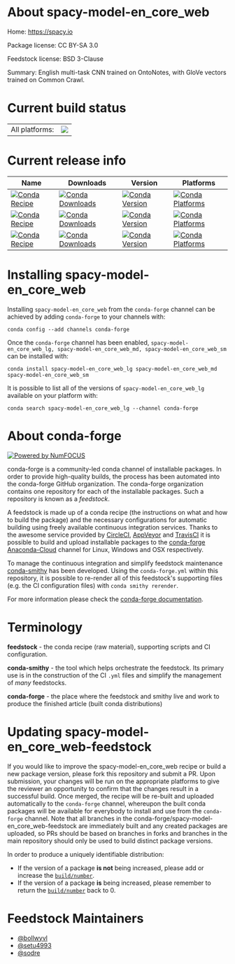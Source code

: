 About spacy-model-en_core_web
=============================

Home: https://spacy.io

Package license: CC BY-SA 3.0

Feedstock license: BSD 3-Clause

Summary: English multi-task CNN trained on OntoNotes, with GloVe vectors trained on Common Crawl.



Current build status
====================


<table><tr><td>All platforms:</td>
    <td>
      <a href="https://dev.azure.com/conda-forge/feedstock-builds/_build/latest?definitionId=6192&branchName=master">
        <img src="https://dev.azure.com/conda-forge/feedstock-builds/_apis/build/status/spacy-model-en_core_web-feedstock?branchName=master">
      </a>
    </td>
  </tr>
</table>

Current release info
====================

| Name | Downloads | Version | Platforms |
| --- | --- | --- | --- |
| [![Conda Recipe](https://img.shields.io/badge/recipe-spacy--model--en_core_web_lg-green.svg)](https://anaconda.org/conda-forge/spacy-model-en_core_web_lg) | [![Conda Downloads](https://img.shields.io/conda/dn/conda-forge/spacy-model-en_core_web_lg.svg)](https://anaconda.org/conda-forge/spacy-model-en_core_web_lg) | [![Conda Version](https://img.shields.io/conda/vn/conda-forge/spacy-model-en_core_web_lg.svg)](https://anaconda.org/conda-forge/spacy-model-en_core_web_lg) | [![Conda Platforms](https://img.shields.io/conda/pn/conda-forge/spacy-model-en_core_web_lg.svg)](https://anaconda.org/conda-forge/spacy-model-en_core_web_lg) |
| [![Conda Recipe](https://img.shields.io/badge/recipe-spacy--model--en_core_web_md-green.svg)](https://anaconda.org/conda-forge/spacy-model-en_core_web_md) | [![Conda Downloads](https://img.shields.io/conda/dn/conda-forge/spacy-model-en_core_web_md.svg)](https://anaconda.org/conda-forge/spacy-model-en_core_web_md) | [![Conda Version](https://img.shields.io/conda/vn/conda-forge/spacy-model-en_core_web_md.svg)](https://anaconda.org/conda-forge/spacy-model-en_core_web_md) | [![Conda Platforms](https://img.shields.io/conda/pn/conda-forge/spacy-model-en_core_web_md.svg)](https://anaconda.org/conda-forge/spacy-model-en_core_web_md) |
| [![Conda Recipe](https://img.shields.io/badge/recipe-spacy--model--en_core_web_sm-green.svg)](https://anaconda.org/conda-forge/spacy-model-en_core_web_sm) | [![Conda Downloads](https://img.shields.io/conda/dn/conda-forge/spacy-model-en_core_web_sm.svg)](https://anaconda.org/conda-forge/spacy-model-en_core_web_sm) | [![Conda Version](https://img.shields.io/conda/vn/conda-forge/spacy-model-en_core_web_sm.svg)](https://anaconda.org/conda-forge/spacy-model-en_core_web_sm) | [![Conda Platforms](https://img.shields.io/conda/pn/conda-forge/spacy-model-en_core_web_sm.svg)](https://anaconda.org/conda-forge/spacy-model-en_core_web_sm) |

Installing spacy-model-en_core_web
==================================

Installing `spacy-model-en_core_web` from the `conda-forge` channel can be achieved by adding `conda-forge` to your channels with:

```
conda config --add channels conda-forge
```

Once the `conda-forge` channel has been enabled, `spacy-model-en_core_web_lg, spacy-model-en_core_web_md, spacy-model-en_core_web_sm` can be installed with:

```
conda install spacy-model-en_core_web_lg spacy-model-en_core_web_md spacy-model-en_core_web_sm
```

It is possible to list all of the versions of `spacy-model-en_core_web_lg` available on your platform with:

```
conda search spacy-model-en_core_web_lg --channel conda-forge
```


About conda-forge
=================

[![Powered by NumFOCUS](https://img.shields.io/badge/powered%20by-NumFOCUS-orange.svg?style=flat&colorA=E1523D&colorB=007D8A)](http://numfocus.org)

conda-forge is a community-led conda channel of installable packages.
In order to provide high-quality builds, the process has been automated into the
conda-forge GitHub organization. The conda-forge organization contains one repository
for each of the installable packages. Such a repository is known as a *feedstock*.

A feedstock is made up of a conda recipe (the instructions on what and how to build
the package) and the necessary configurations for automatic building using freely
available continuous integration services. Thanks to the awesome service provided by
[CircleCI](https://circleci.com/), [AppVeyor](https://www.appveyor.com/)
and [TravisCI](https://travis-ci.org/) it is possible to build and upload installable
packages to the [conda-forge](https://anaconda.org/conda-forge)
[Anaconda-Cloud](https://anaconda.org/) channel for Linux, Windows and OSX respectively.

To manage the continuous integration and simplify feedstock maintenance
[conda-smithy](https://github.com/conda-forge/conda-smithy) has been developed.
Using the ``conda-forge.yml`` within this repository, it is possible to re-render all of
this feedstock's supporting files (e.g. the CI configuration files) with ``conda smithy rerender``.

For more information please check the [conda-forge documentation](https://conda-forge.org/docs/).

Terminology
===========

**feedstock** - the conda recipe (raw material), supporting scripts and CI configuration.

**conda-smithy** - the tool which helps orchestrate the feedstock.
                   Its primary use is in the construction of the CI ``.yml`` files
                   and simplify the management of *many* feedstocks.

**conda-forge** - the place where the feedstock and smithy live and work to
                  produce the finished article (built conda distributions)


Updating spacy-model-en_core_web-feedstock
==========================================

If you would like to improve the spacy-model-en_core_web recipe or build a new
package version, please fork this repository and submit a PR. Upon submission,
your changes will be run on the appropriate platforms to give the reviewer an
opportunity to confirm that the changes result in a successful build. Once
merged, the recipe will be re-built and uploaded automatically to the
`conda-forge` channel, whereupon the built conda packages will be available for
everybody to install and use from the `conda-forge` channel.
Note that all branches in the conda-forge/spacy-model-en_core_web-feedstock are
immediately built and any created packages are uploaded, so PRs should be based
on branches in forks and branches in the main repository should only be used to
build distinct package versions.

In order to produce a uniquely identifiable distribution:
 * If the version of a package **is not** being increased, please add or increase
   the [``build/number``](https://conda.io/docs/user-guide/tasks/build-packages/define-metadata.html#build-number-and-string).
 * If the version of a package **is** being increased, please remember to return
   the [``build/number``](https://conda.io/docs/user-guide/tasks/build-packages/define-metadata.html#build-number-and-string)
   back to 0.

Feedstock Maintainers
=====================

* [@bollwyvl](https://github.com/bollwyvl/)
* [@setu4993](https://github.com/setu4993/)
* [@sodre](https://github.com/sodre/)

